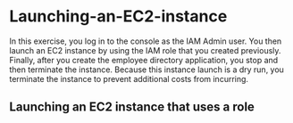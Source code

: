 # Launching-an-EC2-instance
In this exercise, you log in to the console as the IAM Admin user. You then launch an EC2 instance by using the IAM role that you created previously. Finally, after you create the employee directory application, you stop and then terminate the instance. Because this instance launch is a dry run, you terminate the instance to prevent additional costs from incurring.
## Launching an EC2 instance that uses a role
